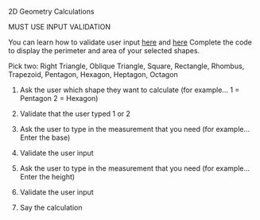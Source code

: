 2D Geometry Calculations

MUST USE INPUT VALIDATION

You can learn how to validate user input [here](https://www.101computing.net/number-only/) and [here](https://www.w3schools.com/python/python_try_except.asp) 
Complete the code to display the perimeter and area of your selected shapes.

Pick two: Right Triangle, Oblique Triangle, Square, Rectangle, Rhombus, Trapezoid, Pentagon, Hexagon, Heptagon, Octagon

1. Ask the user which shape they want to calculate (for example... 1 = Pentagon 2 = Hexagon)

2. Validate that the user typed 1 or 2

3. Ask the user to type in the measurement that you need (for example... Enter the base)

4. Validate the user input

5. Ask the user to type in the measurement that you need (for example... Enter the height)

6. Validate the user input

7. Say the calculation

